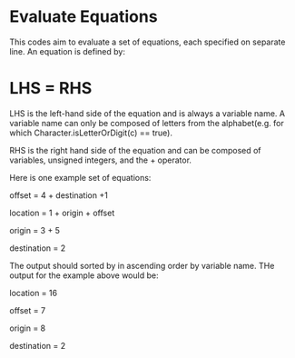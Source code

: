 # Evaluate Equations
This codes aim to evaluate a set of equations, each specified on separate line. An equation is defined by:

# LHS = RHS

LHS is the left-hand side of the equation and is always a variable name. A variable name can only be composed of letters from the alphabet(e.g. for which Character.isLetterOrDigit(c) == true).

RHS is the right hand side of the equation and can be composed of variables, unsigned integers, and the + operator.

Here is one example set of equations:

offset = 4 + destination +1

location = 1 + origin + offset

origin = 3 + 5

destination = 2

The output should sorted by in ascending order by variable name. THe output for the example above would be:

location = 16

offset = 7

origin = 8

destination = 2


